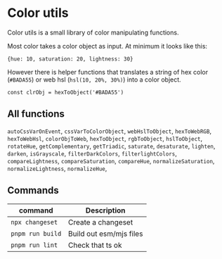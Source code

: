 # Color utils

Color utils is a small library of color manipulating functions.

Most color takes a color object as input. At minimum it looks like this:

`{hue: 10, saturation: 20, lightness: 30}`

However there is helper functions that translates a string of hex color (`#BADA55`) or web hsl (`hsl(10, 20%, 30%)`) into a color object.

`const clrObj = hexToObject('#BADA55')`

## All functions

`autoCssVarOnEvent`,
`cssVarToColorObject`,
`webHslToObject`,
`hexToWebRGB`,
`hexToWebHsl`,
`colorObjToWeb`,
`hexToObject`,
`rgbToObject`,
`hslToObject`,
`rotateHue`,
`getComplementary`,
`getTriadic`,
`saturate`,
`desaturate`,
`lighten`,
`darken`,
`isGrayscale`,
`filterDarkColors`,
`filterlightColors`,
`compareLightness`,
`compareSaturation`,
`compareHue`,
`normalizeSaturation`,
`normalizeLightness`,
`normalizeHue`,

## Commands

| command          | Description             |
| ---------------- | ----------------------- |
| `npx changeset`  | Create a changeset      |
| `pnpm run build` | Build out esm/mjs files |
| `pnpm run lint`  | Check that ts ok        |
